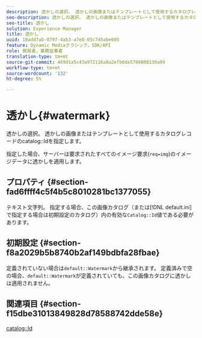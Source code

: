 ```yaml
---
description: 透かしの選択。 透かしの画像またはテンプレートとして使用するカタログレコードのカタログIDを指定します。
seo-description: 透かしの選択。 透かしの画像またはテンプレートとして使用するカタログレコードのカタログIDを指定します。
seo-title: 透かし
solution: Experience Manager
title: 透かし
uuid: 18add7ab-0797-4ab3-a7e8-05c745abe605
feature: Dynamic Mediaクラシック，SDK/API
role: 開発者、業務従事者
translation-type: tm+mt
source-git-commit: 469d1a5c43a972116a8a2efb0de5708800130a99
workflow-type: tm+mt
source-wordcount: '132'
ht-degree: 5%

---
```



# 透かし{#watermark}

透かしの選択。 透かしの画像またはテンプレートとして使用するカタログレコードのcatalog::Idを指定します。

指定した場合、サーバーは要求されたすべてのイメージ要求(`req=img`)のイメージデータに透かしを適用します。

## プロパティ {#section-fad6ffff4c5f4b5c8010281bc1377055}

テキスト文字列。 指定する場合、この画像カタログ（または[!DNL default.ini]で指定する場合は初期設定のカタログ）内の有効な`Catalog::Id`値である必要があります。

## 初期設定 {#section-f8a2029b5b8740b2af149bdbfa28fbae}

定義されていない場合は`default::Watermark`から継承されます。 定義済みで空の場合、`default::Watermark`が定義されていても、この画像カタログに透かしは適用されません。

## 関連項目 {#section-f15dbe31013849828d78588742dde58e}

[catalog::Id](/help/aem-is-ir-api/is-api/image-catalog/image-serving-api-ref/c-image-catalog-reference/c-image-svg-data-reference/c-image-data-reference/r-id-cat.md)
